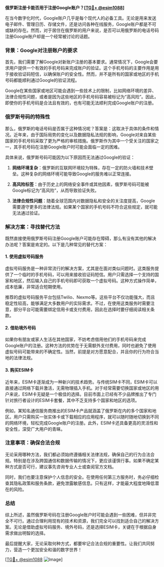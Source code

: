 **俄罗斯注册卡能否用于注册Google账户？[[TG💪+ @esim1088](https://t.me/s/esim1088)]**

在当今数字化时代，Google账户几乎是每个现代人的必备工具。无论是用来发送电子邮件、管理日历、存储文件，还是访问各种在线服务，Google账户都是不可或缺的存在。然而，对于居住在俄罗斯的用户来说，是否可以用俄罗斯的电话号码注册Google账户却是一个经常被讨论的话题。

### **背景：Google对注册账户的要求**

首先，我们需要了解Google对新账户注册的基本要求。通常情况下，Google会要求用户提供一个有效的手机号码来完成账户的验证。这个手机号码的主要作用是用于接收验证码短信，以确保账户的安全性。然而，并不是所有的国家或地区的手机号码都能顺利通过Google的验证流程。

Google在某些国家或地区可能会遇到一些技术上的限制，比如网络环境的差异、法律合规性问题，或者是因为这些地区的手机号码容易被标记为“高风险”。因此，即使你的手机号码是合法且有效的，也有可能无法顺利完成Google账户的注册。

### **俄罗斯号码的特殊性**

那么，俄罗斯的电话号码是否属于这种情况呢？答案是：这取决于具体的条件和情况。近年来，由于国际局势的变化以及数据隐私法规的影响，Google对来自某些国家的手机号码采取了更为严格的审核措施。俄罗斯作为其中一个受关注的国家之一，其手机号码在注册Google账户时可能会面临一定的困难。

具体来说，俄罗斯号码可能因为以下原因而无法通过Google的验证：

1. **网络环境复杂**：俄罗斯的互联网环境较为特殊，存在一定的防火墙和技术壁垒。这种复杂的网络环境可能导致Google的服务难以正常连接。
   
2. **高风险标签**：由于历史上的网络安全事件或其他因素，俄罗斯号码可能被Google标记为“高风险”，从而导致验证失败。

3. **法律合规性问题**：随着全球范围内对数据隐私和安全的关注度提高，Google需要遵守更多的法律法规。如果某个国家的手机号码不符合这些规定，就可能无法通过验证。

### **解决方案：寻找替代方法**

既然直接使用俄罗斯号码注册Google账户可能存在障碍，那么有没有其他的解决办法呢？答案是肯定的。以下是几种常见的替代方案：

#### **1. 使用虚拟号码服务**
虚拟号码服务是一种非常流行的解决方案，尤其是在面对类似问题时。这类服务提供了一个临时的手机号码，可以用来接收验证码短信。用户只需选择一个支持的国家和地区，然后输入自己的手机号码即可获取一个虚拟号码。这种方式操作简单，成本低廉，非常适合短期使用。

推荐的虚拟号码服务平台包括Twilio、Nexmo等。这些平台不仅功能强大，而且稳定性较高，能够满足大多数用户的实际需求。不过，在使用这类服务时需要注意，部分平台可能需要绑定信用卡或支付费用，因此在选择时要仔细阅读相关条款。

#### **2. 借助境外号码**
如果你有朋友或家人生活在其他国家，不妨考虑借用他们的手机号码来完成Google账户的注册。这种方法的优势在于无需额外支付费用，同时也避免了使用虚拟号码可能带来的不确定性。当然，前提是对方愿意配合，并且你的行为符合当地的法律法规。

#### **3. 购买ESIM卡**
近年来，ESIM卡逐渐成为一种新兴的技术趋势。与传统SIM卡不同，ESIM卡可以直接通过网络下载并激活，无需物理插入手机。对于经常需要切换国家或地区的用户来说，ESIM卡无疑是一个极佳的选择。目前市面上已经有不少品牌推出了专门针对旅行者设计的ESIM卡套餐，其中不乏支持多个国家和地区的选项。

例如，某知名通信服务商推出的ESIM卡产品就涵盖了俄罗斯在内的多个国家和地区。用户只需购买一张实体卡或下载相应的应用程序，就可以随时随地切换到不同的网络环境，轻松完成Google账户的注册。此外，ESIM卡还具备更高的灵活性和安全性，深受广大用户的青睐。

### **注意事项：确保合法合规**

无论采用哪种方法，我们都必须始终遵循相关法律法规，确保自己的行为合法合规。特别是在涉及跨国通信和数据传输的情况下，更应该谨慎行事。如果不确定某种方式是否可行，建议事先咨询专业人士或查阅官方文档。

同时，我们也要注意保护个人信息的安全。在使用任何第三方服务时，务必仔细检查其隐私政策和服务条款，避免泄露敏感信息。只有这样，才能最大程度地降低潜在的风险。

### **总结**

综上所述，虽然俄罗斯号码在注册Google账户时可能会遇到一些困难，但并非完全不可行。通过合理利用现有的技术和资源，我们完全可以找到适合自己的解决方案。无论是借助虚拟号码服务、境外号码，还是选择ESIM卡，关键在于根据自身需求做出明智的选择。

最后提醒大家，无论采取何种方式，都要牢记合法合规的重要性。让我们共同努力，营造一个更加安全和谐的数字世界！

[[TG💪+ @esim1088](https://t.me/s/esim1088) ![Image](https://i.postimg.cc/4NQfJmqS/Snipaste-2025-05-13-00-14-12.png)]